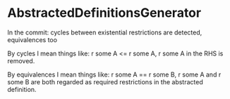 # AbstractedDefinitionsGenerator
In the commit: cycles between existential restrictions are detected, equivalences too

By cycles I mean things like: r some A <= r some A, r some A in the RHS is removed. 

By equivalences I mean things like: r some A == r some B, r some A and r some B are both regarded as required restrictions in the abstracted definition. 
